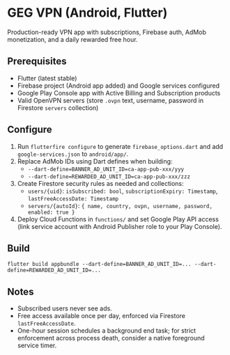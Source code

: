 # GEG VPN (Android, Flutter)

Production-ready VPN app with subscriptions, Firebase auth, AdMob monetization, and a daily rewarded free hour.

## Prerequisites
- Flutter (latest stable)
- Firebase project (Android app added) and Google services configured
- Google Play Console app with Active Billing and Subscription products
- Valid OpenVPN servers (store `.ovpn` text, username, password in Firestore `servers` collection)

## Configure
1. Run `flutterfire configure` to generate `firebase_options.dart` and add `google-services.json` to `android/app/`.
2. Replace AdMob IDs using Dart defines when building:
   - `--dart-define=BANNER_AD_UNIT_ID=ca-app-pub-xxx/yyy`
   - `--dart-define=REWARDED_AD_UNIT_ID=ca-app-pub-xxx/zzz`
3. Create Firestore security rules as needed and collections:
   - `users/{uid}`: `isSubscribed: bool`, `subscriptionExpiry: Timestamp`, `lastFreeAccessDate: Timestamp`
   - `servers/{autoId}`: `{ name, country, ovpn, username, password, enabled: true }`
4. Deploy Cloud Functions in `functions/` and set Google Play API access (link service account with Android Publisher role to your Play Console).

## Build
```
flutter build appbundle --dart-define=BANNER_AD_UNIT_ID=... --dart-define=REWARDED_AD_UNIT_ID=...
```

## Notes
- Subscribed users never see ads.
- Free access available once per day, enforced via Firestore `lastFreeAccessDate`.
- One-hour session schedules a background end task; for strict enforcement across process death, consider a native foreground service timer.